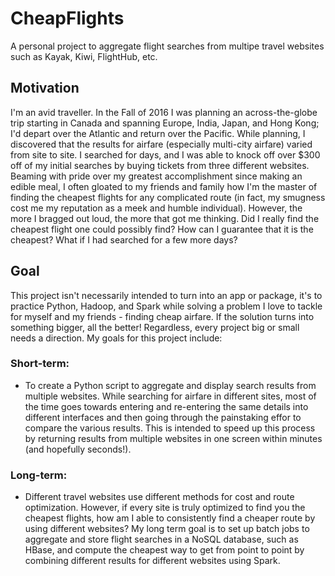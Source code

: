 # CheapFlights
A personal project to aggregate flight searches from multipe travel websites such as Kayak, Kiwi, FlightHub, etc.

## Motivation
I'm an avid traveller. In the Fall of 2016 I was planning an across-the-globe trip starting in Canada and spanning Europe, India, Japan, and Hong Kong; I'd depart over the Atlantic and return over the Pacific. While planning, I discovered that the results for airfare (especially multi-city airfare) varied from site to site. I searched for days, and I was able to knock off over $300 off of my initial searches by buying tickets from three different websites. Beaming with pride over my greatest accomplishment since making an edible meal, I often gloated to my friends and family how I'm the master of finding the cheapest flights for any complicated route (in fact, my smugness cost me my reputation as a meek and humble individual). However, the more I bragged out loud, the more that got me thinking. Did I really find the cheapest flight one could possibly find? How can I guarantee that it is the cheapest? What if I had searched for a few more days? 

## Goal
This project isn't necessarily intended to turn into an app or package, it's to practice Python, Hadoop, and Spark while solving a problem I love to tackle for myself and my friends - finding cheap airfare. If the solution turns into something bigger, all the better! Regardless, every project big or small needs a direction. My goals for this project include:

### Short-term:
* To create a Python script to aggregate and display search results from multiple websites. While searching for airfare in different sites, most of the time goes towards entering and re-entering the same details into different interfaces and then going through the painstaking effor to compare the various results. This is intended to speed up this process by returning results from multiple websites in one screen within minutes (and hopefully seconds!).

### Long-term:
* Different travel websites use different methods for cost and route optimization. However, if every site is truly optimized to find you the cheapest flights, how am I able to consistently find a cheaper route by using different websites? My long term goal is to set up batch jobs to aggregate and store flight searches in a NoSQL database, such as HBase, and compute the cheapest way to get from point to point by combining different results for different websites using Spark. 

<!---
## Solution


At the top of the file there should be a short introduction and/ or overview that explains **what** the project is. This description should match descriptions added for package managers (Gemspec, package.json, etc.)

## Code Example

Show what the library does as concisely as possible, developers should be able to figure out **how** your project solves their problem by looking at the code example. Make sure the API you are showing off is obvious, and that your code is short and concise.

## Motivation

A short description of the motivation behind the creation and maintenance of the project. This should explain **why** the project exists.

## Installation

Provide code examples and explanations of how to get the project.

## API Reference

Depending on the size of the project, if it is small and simple enough the reference docs can be added to the README. For medium size to larger projects it is important to at least provide a link to where the API reference docs live.

## Tests

Describe and show how to run the tests with code examples.

## Contributors

Let people know how they can dive into the project, include important links to things like issue trackers, irc, twitter accounts if applicable.

## License

A short snippet describing the license (MIT, Apache, etc.) -->
